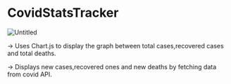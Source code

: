 # CovidStatsTracker

![Untitled](https://user-images.githubusercontent.com/82875466/126436159-4c3dca3e-c212-4915-9282-aa26dc8d7823.png)


-> Uses Chart.js to display the graph between total cases,recovered cases and total deaths.

-> Displays new cases,recovered ones and new deaths by fetching data from covid API. 

 
